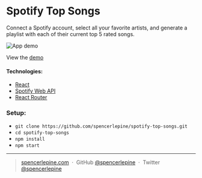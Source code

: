 # Spotify Top Songs

Connect a Spotify account, select all your favorite artists, and generate a playlist with each of their current top 5 rated songs.

![App demo](./demo.gif)

View the [demo](https://master.dj6fzfb5de88f.amplifyapp.com/)

#### Technologies:
- [React](https://reactjs.org/)
- [Spotify Web API](https://developer.spotify.com/)
- [React Router](https://reactrouter.com/)

### Setup:
- ```git clone https://github.com/spencerlepine/spotify-top-songs.git```
- ```cd spotify-top-songs```
- ```npm install```
- ```npm start```

---

> [spencerlepine.com](https://www.spencerlepine.com) &nbsp;&middot;&nbsp; GitHub [@spencerlepine](https://github.com/spencerlepine) &nbsp;&middot;&nbsp; Twitter [@spencerlepine](http://twitter.com/spencerlepine)
